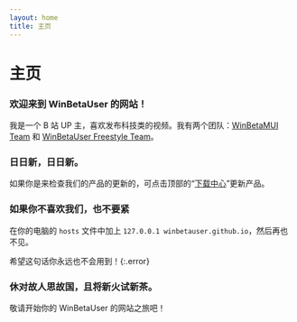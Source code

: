 ```yaml
---
layout: home
title: 主页
---
```


# 主页



### 欢迎来到 WinBetaUser 的网站！

我是一个 B 站 UP 主，喜欢发布科技类的视频。我有两个团队：[WinBetaMUI Team](https://winbetauser.github.io/winbetamui) 和 [WinBetaUser Freestyle Team](https://winbetauser.github.io/about#关于-winbetauser-freestyle-team)。



### 日日新，日日新。

如果你是来检查我们的产品的更新的，可点击顶部的“[下载中心](https://winbetauser.github.io/download)”更新产品。



### 如果你不喜欢我们，也不要紧

在你的电脑的 ```hosts``` 文件中加上 ```127.0.0.1 winbetauser.github.io```，然后再也不见。

希望这句话你永远也不会用到！{:.error}



### 休对故人思故国，且将新火试新茶。

敬请开始你的 WinBetaUser 的网站之旅吧！